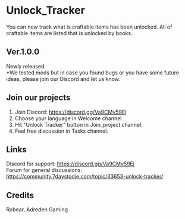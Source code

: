# Unlock_Tracker
You can now track what is craftable items has been unlocked. All of craftable items are listed that is unlocked by books.

## Ver.1.0.0
Newly released<br>
*We tested mods but in case you found bugs or you have some future ideas, please join our Discord and let us know.

## Join our projects
1. Join Discord: https://discord.gg/Va9CMv59Ej
2. Choose your language in Welcome channel
3. Hit "Unlock Tracker" button in Join_project channel.
4. Feel free discussion in Tasks channel.  

## Links
Discord for support: https://discord.gg/Va9CMv59Ej<br>
Forum for general discussions: https://community.7daystodie.com/topic/33653-unlock-tracker/<br>

## Credits
Robear, Adreden Gaming
